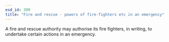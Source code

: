 ```yaml
---
esd_id: 309
title: "Fire and rescue - powers of fire-fighters etc in an emergency"
---
```


A fire and rescue authority may authorise its fire fighters, in writing, to undertake certain actions in an emergency.

